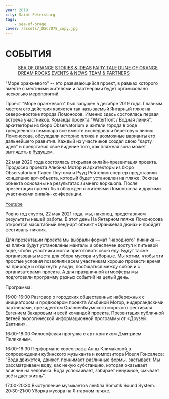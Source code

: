 ```yaml
---
year: 2019
city: Saint Petersburg
tags:
    - sea-of-orage
cover: /assets/_DSC7078_copy.jpg
---
```


# СОБЫТИЯ

<Menu>
<a href="/sea-of-orange">SEA OF ORANGE</a>
<a href="/sea-of-orange/stories-and-ideas">STORIES & IDEAS</a>
<a href="/sea-of-orange/fairytale">FAIRY TALE</a>
<a href="/sea-of-orange/dune-of-orange">DUNE OF ORANGE</a>
<a href="/sea-of-orange/dreamrocks">DREAM ROCKS</a>
<a href="/sea-of-orange/events-and-news">EVENTS & NEWS</a>
<a href="/sea-of-orange/team-and-partners">TEAM & PARTNERS</a>
</Menu>

"Море оранжевого" -- это развивающийся  проект, в рамках которого вместе с местными жителями и партнерами будет организовано несколько мероприятий.

Проект "Море оранжевого" был запущен в декабре 2019 года. Главным местом его действия является так называемый Янтарный пляж на северо-востоке города Ломоносов. Именно здесь состоялась первая встреча участников. Команда проекта "Waterfront / Водная линия", архитекторы из бюро Observatorium и жители города в ходе трехдневного семинара все вместе исследовали береговую линию Ломоносова, обсуждали историю пляжа и возможные варианты его дальнейшего развития. Каждый из участников создал свою "карту идей" и представил свое видение того, как пляжная зона может выглядеть в будущем.

22 мая 2020 года состоялась открытая онлайн-презентация проекта. Продюсер проекта Альбина Мотор и архитекторы из бюро Observatorium Ливен Поутсма и Рууд Рейтелингспергер представили концепцию арт-объекта, который будет установлен на пляже. Эскизы объекта основаны на результатах зимнего воркшопа. После презентации проект был обсужден с жителями Ломоносова и другими участниками онлайн-конференции.

[Youtube](https://www.youtube.com/watch?v=8fta_muHcm0)

Ровно год спустя, 22 мая 2021 года, мы, наконец, представляем результаты нашей работы. В этот день На Янтарном пляже Ломоносова откроется масштабный ленд-арт объект «Оранжевая дюна» и пройдёт фестиваль-пикник.

Для презентации проекта мы выбрали формат "народного" пикника —  на пляже будут установлены мангалы и обеспечен доступ к питьевой воде, чтобы участники могли приготовить свою еду. Будут также организованы места для сбора мусора и уборные. Мы хотим, чтобы эти простые условия позволили всем участникам хорошо провести время на природе и отдохнуть у воды, пообщаться между собой и с организаторами проекта. А для праздничной атмосферы мы подготовили программу разных событий на целый день.

Программа:

15:00-16:00 Разговор о городских общественных набережных с инициатором и продюсером проекта Альбиной Мотор, нидерландскими партнерами, президентом Ораниенбаумского морского фестиваля Евгением Захаровым и всей командой проекта. Презентация публичной летней экологической информационной программы от «Друзей Балтики».

16:00-18:00 Философская прогулка с арт-критиком Дмитрием Пиликиным.

16:00-16:30 Перформанс хореографа Анны Климаковой в сопровождении кубинского музыканта и композитора Йоеля Гонсалеса: "Вода движется, движет, принимает различные формы, застывает. Мы рассматриваем воду, как некую субстанцию, которая оказывает влияние на человека. Вода успокаивает, забирает ненужное, смывает всё и даёт жизнь".

17:00-20:30 Выступление музыкантов лейбла Somatik Sound System. 20:30-21:00 Уборка мусора на Янтарном пляже.


